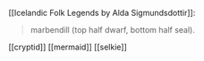 [[Icelandic Folk Legends by Alda Sigmundsdottir]]:
> marbendill (top half dwarf, bottom half seal).

[[cryptid]]
[[mermaid]]
[[selkie]]



